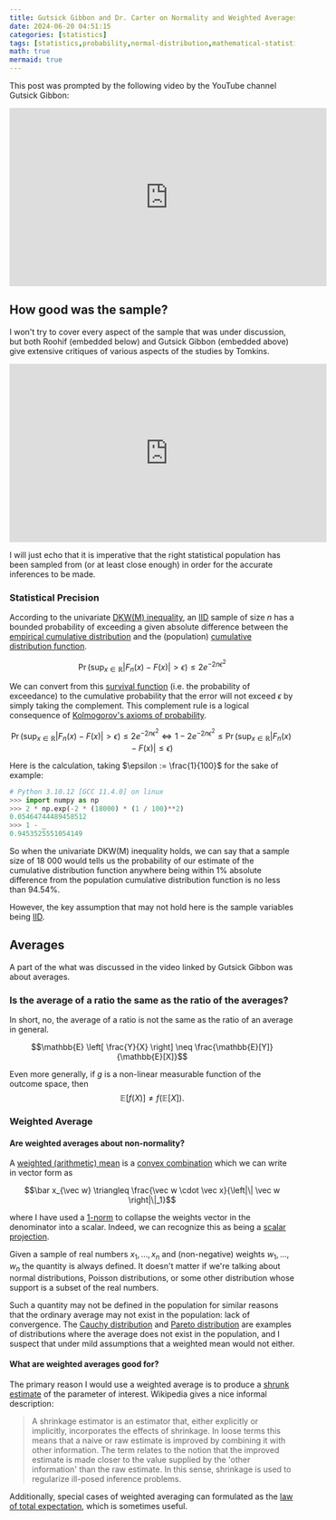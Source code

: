 ```yaml
---
title: Gutsick Gibbon and Dr. Carter on Normality and Weighted Averages
date: 2024-06-20 04:51:15
categories: [statistics]
tags: [statistics,probability,normal-distribution,mathematical-statistics,math,maths,moments,expectation,expected-value,average,weighted-average,weighted-arithmetic-mean,arithmetic-mean]
math: true
mermaid: true
---
```


This post was prompted by the following video by the YouTube channel Gutsick Gibbon:

<iframe width="560" height="315" src="https://www.youtube.com/embed/zzkYmKJ6Sk8?si=WJL1G98hEJaMhzZt" title="YouTube video player" frameborder="0" allow="accelerometer; autoplay; clipboard-write; encrypted-media; gyroscope; picture-in-picture; web-share" referrerpolicy="strict-origin-when-cross-origin" allowfullscreen></iframe>

## How good was the sample?

I won't try to cover every aspect of the sample that was under discussion, but both Roohif (embedded below) and Gutsick Gibbon (embedded above) give extensive critiques of various aspects of the studies by Tomkins.

<iframe width="560" height="315" src="https://www.youtube.com/embed/j9XbeckuzwY?si=KKtSOg9vFC6V_rNo" title="YouTube video player" frameborder="0" allow="accelerometer; autoplay; clipboard-write; encrypted-media; gyroscope; picture-in-picture; web-share" referrerpolicy="strict-origin-when-cross-origin" allowfullscreen></iframe>

I will just echo that it is imperative that the right statistical population has been sampled from (or at least close enough) in order for the accurate inferences to be made.

### Statistical Precision

According to the univariate [DKW(M) inequality](https://en.wikipedia.org/wiki/Dvoretzky%E2%80%93Kiefer%E2%80%93Wolfowitz_inequality), an [IID](https://en.wikipedia.org/wiki/Independent_and_identically_distributed_random_variables) sample of size $n$ has a bounded probability of exceeding a given absolute difference between the [empirical cumulative distribution](https://en.wikipedia.org/wiki/Empirical_distribution_function) and the (population) [cumulative distribution function](https://en.wikipedia.org/wiki/Cumulative_distribution_function).

$$\Pr \left( \sup_{x \in \mathbb{R}} \left| F_n(x) - F(x) \right| > \epsilon \right) \leq 2 e^{-2n\epsilon^2}$$

We can convert from this [survival function](https://en.wikipedia.org/wiki/Survival_function) (i.e. the probability of exceedance) to the cumulative probability that the error will not exceed $\epsilon$ by simply taking the complement. This complement rule is a logical consequence of [Kolmogorov's axioms of probability](https://en.wikipedia.org/wiki/Probability_axioms#Kolmogorov_axioms).

$$\Pr \left( \sup_{x \in \mathbb{R}} \left| F_n(x) - F(x) \right| > \epsilon \right) \leq 2 e^{-2n\epsilon^2} \iff 1 - 2 e^{-2n\epsilon^2}  \leq \Pr \left( \sup_{x \in \mathbb{R}} \left| F_n(x) - F(x) \right| \leq \epsilon \right)$$


Here is the calculation, taking $\epsilon := \frac{1}{100}$ for the sake of example:

```python
# Python 3.10.12 [GCC 11.4.0] on linux
>>> import numpy as np
>>> 2 * np.exp(-2 * (18000) * (1 / 100)**2)
0.05464744489458512
>>> 1 - _
0.9453525551054149
```

So when the univariate DKW(M) inequality holds, we can say that a sample size of 18 000 would tells us the probability of our estimate of the cumulative distribution function anywhere being within 1% absolute difference from the population cumulative distribution function is no less than 94.54%.

However, the key assumption that may not hold here is the sample variables being [IID](https://en.wikipedia.org/wiki/Independent_and_identically_distributed_random_variables).


## Averages

A part of the what was discussed in the video linked by Gutsick Gibbon was about averages.

### Is the average of a ratio the same as the ratio of the averages?

In short, no, the average of a ratio is not the same as the ratio of an average in general.

$$\mathbb{E} \left[ \frac{Y}{X} \right] \neq \frac{\mathbb{E}[Y]}{\mathbb{E}[X]}$$

Even more generally, if $g$ is a non-linear measurable function of the outcome space, then $$\mathbb{E}[f(X)] \neq f(\mathbb{E}[X]).$$ 

### Weighted Average

#### Are weighted averages about non-normality?

A [weighted (arithmetic) mean](https://en.wikipedia.org/wiki/Weighted_arithmetic_mean#Mathematical_definition) is a [convex combination](https://en.wikipedia.org/wiki/Convex_combination) which we can write in vector form as 

$$\bar x_{\vec w} \triangleq \frac{\vec w \cdot \vec x}{\left|\| \vec w \right|\|_1}$$

where I have used a [1-norm](https://en.wikipedia.org/wiki/Norm_(mathematics)#Taxicab_norm_or_Manhattan_norm) to collapse the weights vector in the denominator into a scalar. Indeed, we can recognize this as being a [scalar projection](https://en.wikipedia.org/wiki/Scalar_projection#Definition_in_terms_of_a_and_b).

Given a sample of real numbers $x_1, \ldots, x_n$ and (non-negative) weights $w_1, \ldots, w_n$ the quantity is always defined. It doesn't matter if we're talking about normal distributions, Poisson distributions, or some other distribution whose support is a subset of the real numbers.

Such a quantity may not be defined in the population for similar reasons that the ordinary average may not exist in the population: lack of convergence. The [Cauchy distribution](https://en.wikipedia.org/wiki/Cauchy_distribution) and [Pareto distribution](https://en.wikipedia.org/wiki/Pareto_distribution) are examples of distributions where the average does not exist in the population, and I suspect that under mild assumptions that a weighted mean would not either.

#### What are weighted averages good for?

The primary reason I would use a weighted average is to produce a [shrunk estimate](https://en.wikipedia.org/wiki/Shrinkage_(statistics)) of the parameter of interest. Wikipedia gives a nice informal description:

> A shrinkage estimator is an estimator that, either explicitly or implicitly, incorporates the effects of shrinkage. In loose terms this means that a naive or raw estimate is improved by combining it with other information. The term relates to the notion that the improved estimate is made closer to the value supplied by the 'other information' than the raw estimate. In this sense, shrinkage is used to regularize ill-posed inference problems.

Additionally, special cases of weighted averaging can formulated as the [law of total expectation](https://en.wikipedia.org/wiki/Law_of_total_expectation), which is sometimes useful.

